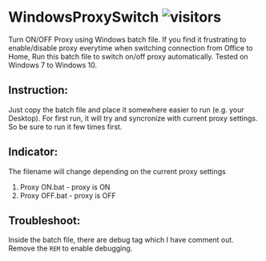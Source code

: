 # WindowsProxySwitch ![visitors](https://visitor-badge.glitch.me/badge?page_id=zubir2k.windowsproxyswitch.visitor-badge)
Turn ON/OFF Proxy using Windows batch file.
If you find it frustrating to enable/disable proxy everytime when switching connection from Office to Home,
Run this batch file to switch on/off proxy automatically. Tested on Windows 7 to Windows 10.

## Instruction:
Just copy the batch file and place it somewhere easier to run (e.g. your Desktop).
For first run, it will try and syncronize with current proxy settings. So be sure to run it few times first.

## Indicator:
The filename will change depending on the current proxy settings 
1) Proxy ON.bat - proxy is ON
2) Proxy OFF.bat - proxy is OFF

## Troubleshoot:
Inside the batch file, there are debug tag which I have comment out. 
Remove the `REM` to enable debugging.
